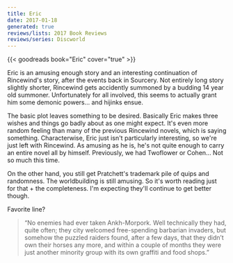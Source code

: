 ```yaml
---
title: Eric
date: 2017-01-18
generated: true
reviews/lists: 2017 Book Reviews
reviews/series: Discworld
---
```

{{< goodreads book="Eric" cover="true" >}}

Eric is an amusing enough story and an interesting continuation of Rincewind's story, after the events back in Sourcery. Not entirely long story slightly shorter, Rincewind gets accidently summoned by a budding 14 year old summoner. Unfortunately for all involved, this seems to actually grant him some demonic powers... and hijinks ensue.  

The basic plot leaves something to be desired. Basically Eric makes three wishes and things go badly about as one might expect. It's even more random feeling than many of the previous Rincewind novels, which is saying something. Characterwise, Eric just isn't particularly interesting, so we're just left with Rincewind. As amusing as he is, he's not quite enough to carry an entire novel all by himself. Previously, we had Twoflower or Cohen... Not so much this time.  

<!--more-->

On the other hand, you still get Pratchett's trademark pile of quips and randomness. The worldbuilding is still amusing. So it's worth reading just for that + the completeness. I'm expecting they'll continue to get better though.  

Favorite line?  

> “No enemies had ever taken Ankh-Morpork. Well technically they had, quite often; they city welcomed free-spending barbarian invaders, but somehow the puzzled raiders found, after a few days, that they didn’t own their horses any more, and within a couple of months they were just another minority group with its own graffiti and food shops.”


